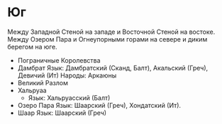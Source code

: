 # Юг

Между Западной Стеной на западе и Восточной Стеной на востоке.
Между Озером Пара и Огнеупорными горами на севере и диким берегом на юге.

*   Пограничные Королевства
*   Дамбрат
    Язык: Дамбратский (Сканд, Балт), Акальский (Греч), Девичий (Ит)
    Народы: Аркаюны
*   Великий Разлом
*   Хальруаа
    *   Язык: Хальруасский (Балт)
*   Озеро Пара
    Язык: Шаарский (Греч), Хондатский (Ит).
*   Шаар
    Язык: Шаарский (Греч)